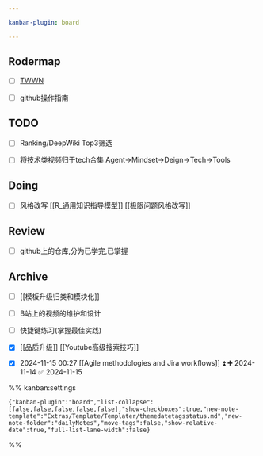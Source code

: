 ```yaml
---

kanban-plugin: board

---
```


## Rodermap

- [ ] [TWWN](https://www.youtube.com/@TechWorldwithNana/videos)
- [ ] github操作指南


## TODO

- [ ] Ranking/DeepWiki Top3筛选
- [ ] 将技术类视频归于tech合集
	Agent->Mindset->Deign->Tech->Tools


## Doing

- [ ] 风格改写
	[[R_通用知识指导模型]]
	[[极限问题风格改写]]


## Review

- [ ] github上的仓库,分为已学完,已掌握


## Archive

- [ ] [[模板升级归类和模块化]]
- [ ] B站上的视频的维护和设计
- [ ] 快捷键练习(掌握最佳实践)
- [x] [[品质升级]]
	[[Youtube高级搜索技巧]]
- [x] 2024-11-15 00:27 [[Agile methodologies and Jira workflows]] ⏫ ➕ 2024-11-14 ✅ 2024-11-15




%% kanban:settings
```
{"kanban-plugin":"board","list-collapse":[false,false,false,false,false],"show-checkboxes":true,"new-note-template":"Extras/Template/Templater/themedatetagsstatus.md","new-note-folder":"dailyNotes","move-tags":false,"show-relative-date":true,"full-list-lane-width":false}
```
%%